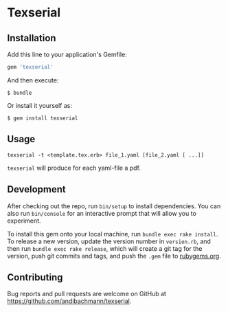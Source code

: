 # Texserial

## Installation

Add this line to your application's Gemfile:

```ruby
gem 'texserial'
```

And then execute:

    $ bundle

Or install it yourself as:

    $ gem install texserial

## Usage

``` shell
texserial -t <template.tex.erb> file_1.yaml [file_2.yaml [ ...]]
```

`texserial` will produce for each yaml-file a pdf.

## Development

After checking out the repo, run `bin/setup` to install dependencies. You can also run `bin/console` for an interactive prompt that will allow you to experiment.

To install this gem onto your local machine, run `bundle exec rake install`. To release a new version, update the version number in `version.rb`, and then run `bundle exec rake release`, which will create a git tag for the version, push git commits and tags, and push the `.gem` file to [rubygems.org](https://rubygems.org).

## Contributing

Bug reports and pull requests are welcome on GitHub at https://github.com/andibachmann/texserial.

